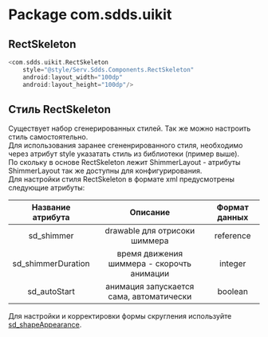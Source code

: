 # Package com.sdds.uikit

## RectSkeleton

```kotlin
<com.sdds.uikit.RectSkeleton
    style="@style/Serv.Sdds.Components.RectSkeleton"
    android:layout_width="100dp"
    android:layout_height="100dp"/>
```

## Стиль RectSkeleton

Существует набор сгенерированных стилей. Так же можно настроить стиль самостоятельно.  
Для использования заранее сгененрированного стиля, необходимо через атрибут style указатать стиль из библиотеки (пример выше).  
По скольку в основе RectSkeleton лежит ShimmerLayout - атрибуты ShimmerLayout так же доступны для конфигурирования.  
Для настройки стиля RectSkeleton в формате xml предусмотрены следующие атрибуты:

|Название атрибута|Описание|Формат данных|
|:-:|:-:|:-:|
|sd_shimmer|drawable для отрисоки шиммера|reference|
|sd_shimmerDuration|время движения шиммера - скорочть анимации|integer|
|sd_autoStart|анимация запускается сама, автоматически|boolean|

Для настройки и корректировки формы скругления используйте [sd_shapeAppearance](./ShapeAppearance.md#sd_shapeappearance).  
